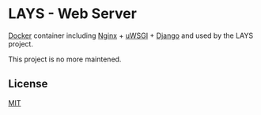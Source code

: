 # LAYS - Web Server

[Docker][docker] container including [Nginx][nginx] + [uWSGI][uwsgi] + [Django][django] and used by the LAYS project.

This project is no more maintened.

## License

[MIT][MIT]

 [docker]: https://www.docker.com/
 [nginx]: https://www.nginx.com/
 [uwsgi]: https://uwsgi-docs.readthedocs.io/en/latest/
 [django]: https://www.djangoproject.com/
 [MIT]: http://opensource.org/licenses/MIT
